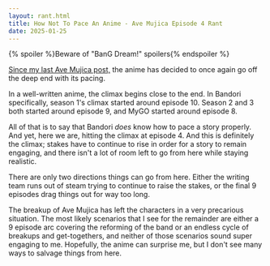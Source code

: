 ```yaml
---
layout: rant.html
title: How Not To Pace An Anime - Ave Mujica Episode 4 Rant
date: 2025-01-25
---
```


{% spoiler %}Beware of "BanG Dream!" spoilers{% endspoiler %}

[Since my last Ave Mujica post,](https://jacen.moe/rants/20250119-an-ave-mujica-3-episode-rule-rant/) the anime has decided to once again go off the deep end with its pacing.
<!-- more -->

In a well-written anime, the climax begins close to the end. In Bandori specifically, season 1's climax started around episode 10. Season 2 and 3 both started around episode 9, and MyGO started around episode 8.

All of that is to say that Bandori *does* know how to pace a story properly. And yet, here we are, hitting the climax at episode 4. And this is definitely the climax; stakes have to continue to rise in order for a story to remain engaging, and there isn't a lot of room left to go from here while staying realistic.

There are only two directions things can go from here. Either the writing team runs out of steam trying to continue to raise the stakes, or the final 9 episodes drag things out for way too long.

The breakup of Ave Mujica has left the characters in a very precarious situation. The most likely scenarios that I see for the remainder are either a 9 episode arc covering the reforming of the band or an endless cycle of breakups and get-togethers, and neither of those scenarios sound super engaging to me. Hopefully, the anime can surprise me, but I don't see many ways to salvage things from here.